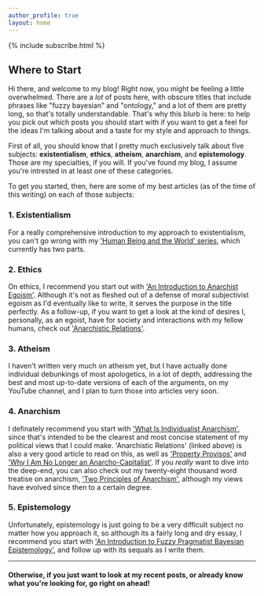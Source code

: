 ```yaml
---
author_profile: true
layout: home
---
```


{% include subscribe.html %}

## Where to Start

Hi there, and welcome to my blog! Right now, you might be feeling a little overwhelmed. There are a *lot* of posts here, with obscure titles that include phrases like "fuzzy bayesian" and "ontology," and a lot of them are pretty long, so that's totally understandable. That's why this blurb is here: to help you pick out which posts you should start with if you want to get a feel for the ideas I'm talking about and a taste for my style and approach to things.

First of all, you should know that I pretty much exclusively talk about five subjects: **existentialism**, **ethics**, **atheism**, **anarchism**, and **epistemology**. Those are my specialties, if you will. If you've found my blog, I assume you're intrested in at least one of these categories.

To get you started, then, here are some of my best articles (as of the time of this writing) on each of those subjects:

### 1. Existentialism

For a really comprehensive introduction to my approach to existentialism, you can't go wrong with my ['Human Being and the World' series](https://blog.alexisdumas.org/2021/10/11/life-meaning.html), which currently has two parts.

### 2. Ethics

On ethics, I recommend you start out with ['An Introduction to Anarchist Egoism'](https://blog.alexisdumas.org/2021/12/08/egoism.html). Although it's not as fleshed out of a defense of moral subjectivist egoism as I'd eventually like to write, it serves the purpose in the title perfectly. As a follow-up, if you want to get a look at the kind of desires I, personally, as an egoist, have for society and interactions with my fellow humans, check out ['Anarchistic Relations'](https://blog.alexisdumas.org/2021/12/19/relations.html).

### 3. Atheism

I haven't written very much on atheism yet, but I have actually done individual debunkings of most apologetics, in a lot of depth, addressing the best and most up-to-date versions of each of the arguments, on my YouTube channel, and I plan to turn those into articles very soon.

### 4. Anarchism

I definately recommend you start with ['What Is Individualist Anarchism'](https://blog.alexisdumas.org/2022/01/17/what-is-individualist-anarchism.html), since that's intended to be the clearest and most concise statement of my political views that I could make. 'Anarchistic Relations' (linked above) is also a very good article to read on this, as well as ['Property Provisos'](https://blog.alexisdumas.org/2021/12/24/difference-principle.html) and ['Why I Am No Longer an Anarcho-Capitalist'](https://blog.alexisdumas.org/2021/12/09/not-ancap.html). If you *really* want to dive into the deep-end, you can also check out my twenty-eight thousand word treatise on anarchism, ['Two Principles of Anarchism'](https://blog.alexisdumas.org/2021/10/27/reciprocity.html), although my views have evolved since then to a certain degree.

### 5. Epistemology

Unfortunately, epistemology is just going to be a very difficult subject no matter how you approach it, so although its a fairly long and dry essay, I recommend you start with ['An Introduction to Fuzzy Pragmatist Bayesian Epistemology'](https://blog.alexisdumas.org/2022/01/03/fuzzy-logic.html), and follow up with its sequals as I write them.

<hr/>

#### Otherwise, if you just want to look at my recent posts, or already know what you're looking for, go right on ahead!
